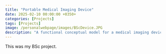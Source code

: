 ```yaml
---
title: "Portable Medical Imaging Device"
date: 2025-02-10 00:00:00 +0350+
categories: [Projects]
tags: [Projects]
image: /personalwebpage/images/BScDevice.JPG
description: "A functional conceptual model for a medical imaging device intended for decreasing errors in delicate surgical operations and without the need to move the patient."
---
```


This was my BSc project.